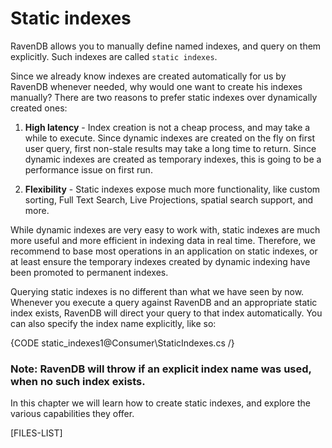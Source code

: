 ﻿# Static indexes

RavenDB allows you to manually define named indexes, and query on them explicitly. Such indexes are called `static indexes`.

Since we already know indexes are created automatically for us by RavenDB whenever needed, why would one want to create his indexes manually? There are two reasons to prefer static indexes over dynamically created ones:

1. __High latency__ - Index creation is not a cheap process, and may take a while to execute. Since dynamic indexes are created on the fly on first user query, first non-stale results may take a long time to return. Since dynamic indexes are created as temporary indexes, this is going to be a performance issue on first run.

2. __Flexibility__ - Static indexes expose much more functionality, like custom sorting, Full Text Search, Live Projections, spatial search support, and more.

While dynamic indexes are very easy to work with, static indexes are much more useful and more efficient in indexing data in real time. Therefore, we recommend to base most operations in an application on static indexes, or at least ensure the temporary indexes created by dynamic indexing have been promoted to permanent indexes.

Querying static indexes is no different than what we have seen by now. Whenever you execute a query against RavenDB and an appropriate static index exists, RavenDB will direct your query to that index automatically. You can also specify the index name explicitly, like so:

{CODE static_indexes1@Consumer\StaticIndexes.cs /}

###  Note: RavenDB will throw if an explicit index name was used, when no such index exists.

In this chapter we will learn how to create static indexes, and explore the various capabilities they offer.

[FILES-LIST]